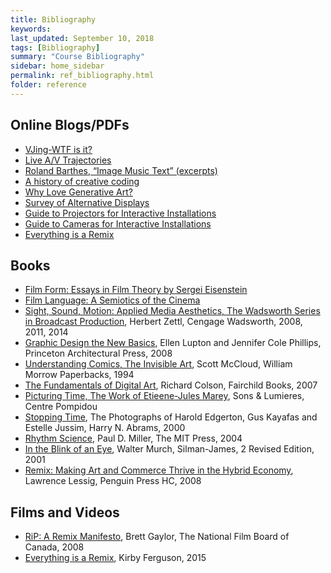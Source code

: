 ```yaml
---
title: Bibliography
keywords: 
last_updated: September 10, 2018
tags: [Bibliography]
summary: "Course Bibliography"
sidebar: home_sidebar
permalink: ref_bibliography.html
folder: reference
---
```


## Online Blogs/PDFs

* [VJing-WTF is it?](http://www.davidlubl.in/blog/2014/vjing-wtf-is-it)
* [Live A/V Trajectories](http://www.tiki-toki.com/timeline/entry/374072/LIVE-AV-Trajectories/)
* [Roland Barthes, “Image Music Text” (excerpts)](https://rosswolfe.files.wordpress.com/2015/04/roland-barthes-image-music-text.pdf)
* [A history of creative coding](https://medium.com/@laserpilot/a-history-of-creative-coding-8771524b9775)
* [Why Love Generative Art?](https://www.artnome.com/news/2018/8/8/why-love-generative-art)
* [Survey of Alternative Displays](http://blairneal.com/survey-of-alternative-displays/)
* [Guide to Projectors for Interactive Installations](https://github.com/laserpilot/Guide_To_Projectors_For_Interactive_Installations/blob/master/Guide%20to%20Projectors%20for%20Interactive%20Installations.md)
* [Guide to Cameras for Interactive Installations](https://github.com/laserpilot/Guide_To_Cameras_Interactive_Installations/blob/master/Guide_To_Cameras_For_Interactive_Installations.md)
* [Everything is a Remix](https://www.everythingisaremix.info/)

## Books
* [Film Form: Essays in Film Theory by Sergei Eisenstein](https://www.amazon.com/Film-Form-Essays-Theory/dp/0156309203/)
* [Film Language: A Semiotics of the Cinema](https://www.amazon.com/Film-Language-Semiotics-Christian-Metz/dp/0226521303)
* [Sight, Sound, Motion: Applied Media Aesthetics, The Wadsworth Series in Broadcast Production](https://www.amazon.com/Sight-Sound-Motion-Aesthetics-Production/dp/1133307353), Herbert Zettl, Cengage Wadsworth, 2008, 2011, 2014
* [Graphic Design the New Basics](https://www.amazon.com/Graphic-Design-Ellen-Lupton/dp/1568987021), Ellen Lupton and Jennifer Cole Phillips, Princeton Architectural Press, 2008
* [Understanding Comics, The Invisible Art](https://www.amazon.com/Understanding-Comics-Invisible-Scott-McCloud/dp/006097625X), Scott McCloud, William Morrow Paperbacks, 1994
* [The Fundamentals of Digital Art](https://www.bloomsbury.com/uk/the-fundamentals-of-digital-art-9782940439928/), Richard Colson, Fairchild Books, 2007
* [Picturing Time, The Work of Etieene-Jules Marey](https://www.press.uchicago.edu/ucp/books/book/chicago/P/bo3684366.html), Sons & Lumieres, Centre Pompidou  
* [Stopping Time](https://www.amazon.com/Stopping-Time-Photographs-Harold-Edgerton/dp/0810927179), The Photographs of Harold Edgerton, Gus Kayafas and Estelle Jussim, Harry N. Abrams, 2000
* [Rhythm Science](https://www.amazon.com/Rhythm-Science-Mediaworks-Pamphlets-Subliminal/dp/026263287X), Paul D. Miller, The MIT Press, 2004
* [In the Blink of an Eye](https://www.amazon.com/Blink-Eye-Perspective-Film-Editing/dp/1879505622), Walter Murch, Silman-James, 2 Revised Edition, 2001
* [Remix: Making Art and Commerce Thrive in the Hybrid Economy](https://www.amazon.com/Remix-Making-Commerce-Thrive-Economy/dp/0143116134), Lawrence Lessig, Penguin Press HC, 2008

## Films and Videos

* [RiP: A Remix Manifesto](https://www.youtube.com/watch?v=quO_Dzm4rnk), Brett Gaylor, The National Film Board of Canada, 2008
* [Everything is a Remix](https://www.youtube.com/watch?v=nJPERZDfyWc), Kirby Ferguson, 2015